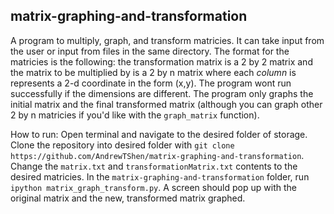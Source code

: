 ## matrix-graphing-and-transformation

A program to multiply, graph, and transform matricies. It can take input from the user or input from files in the same directory. The format for the matricies is the following: the transformation matrix is a 2 by 2 matrix and the matrix to be multiplied by is a 2 by n matrix where each *column* is represents a 2-d coordinate in the form (x,y). The program wont run successfully if the dimensions are different. The program only graphs the initial matrix and the final transformed matrix (although you can graph other 2 by n matricies if you'd like with the `graph_matrix` function). 

How to run:
Open terminal and navigate to the desired folder of storage.
Clone the repository into desired folder with `git clone https://github.com/AndrewTShen/matrix-graphing-and-transformation`.
Change the `matrix.txt` and `transformationMatrix.txt` contents to the desired matricies.
In the `matrix-graphing-and-transformation` folder, run `ipython matrix_graph_transform.py`.
A screen should pop up with the original matrix and the new, transformed matrix graphed.
